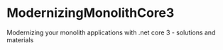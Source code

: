 # ModernizingMonolithCore3
Modernizing your monolith applications with .net core 3 - solutions and materials
